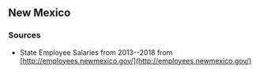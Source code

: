 ## New Mexico

### Sources

* State Employee Salaries from 2013--2018 from [http://employees.newmexico.gov/](http://employees.newmexico.gov/) 
    